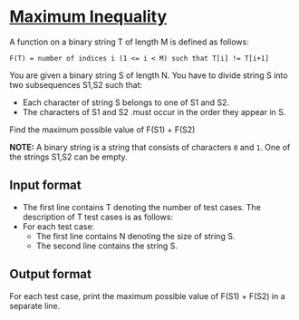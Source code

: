 # [Maximum Inequality][link]

A function on a binary string T of length M is defined as follows:

    F(T) = number of indices i (1 <= i < M) such that T[i] != T[i+1]

You are given a binary string S of length N. You have to divide string S into two subsequences S1,S2 such that:

- Each character of string S belongs to one of S1 and S2.
- The characters of S1 and S2 .must occur in the order they appear in S.

Find the maximum possible value of F(S1) + F(S2)

**NOTE:** A binary string is a string that consists of characters `0` and `1`. One of the strings S1,S2 can be empty.

## Input format

- The first line contains T denoting the number of test cases. The description of T test cases is as follows:
- For each test case:
  - The first line contains N denoting the size of string S.
  - The second line contains the string S.

## Output format

For each test case, print the maximum possible value of F(S1) + F(S2) in a separate line.

[link]: https://www.hackerearth.com/practice/algorithms/searching/linear-search/practice-problems/algorithm/maximum-inequality-b002b193/
